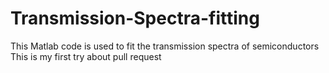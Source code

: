 # Transmission-Spectra-fitting
This Matlab code is used to fit the transmission spectra of semiconductors 
This is my first try about pull request
